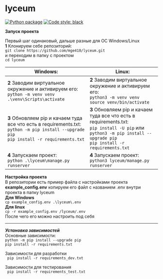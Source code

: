 # lyceum

[![Python package](https://github.com/mge410/lyceum/actions/workflows/python-package.yml/badge.svg)](https://github.com/mge410/lyceum/actions/workflows/python-package.yml)
[![Code style: black](https://img.shields.io/badge/code%20style-black-000000.svg)](https://github.com/psf/black)

**Запуск проекта**

Первый шаг одинаковый, дальше разные для OC Windows/Linux  
**1** Клонируем себе репозиторий:  
```git clone https://github.com/mge410/lyceum.git ```  
и переходим в папку с проектом   
```cd lyceum ```  

| Windows:      | Linux:               |
| ------------- |------------------|
| **2** Заводим виртуальное окружение и активируем его: <br> ```python -m venv venv ``` <br> ```.\venv\Scripts\activate ```                                             | **2** Заводим виртуальное окружение и активируем его: <br> ```python3 -m venv venv ``` <br> ```source venv/bin/activate ```      |
| **3** Обновляем pip и качаем туда все что есть в requirements.txt: <br>```python -m pip install --upgrade pip``` <br> ```pip install -r requirements.txt ```          | **3** Обновляем pip и качаем туда все что есть в requirements.txt: <br> ```pip install -U pip``` или    ```python3 -m pip install --upgrade pip``` <br> ```pip install -r requirements.txt```    |
| **4** Запускаем проект: <br> ``` python .\lyceum\manage.py runserver ```                                                                                              | **4** Запускаем проект: <br> ```python3 lyceum/manage.py runserver```           |


**Настройка проекта**  
В репозитории есть пример файла с настройками проекта __example_config.env__
копируем его файл с названием .env внутри проекта в папку lyceum   
__Для Windows__   
```cp example_config.env .\lyceum\.env```   
__Для linux__   
```cp -r example_config.env /lyceum/.env```   
После чего его можно настроить под себя   

---

***Установка зависимостей***  
Основные зависимости:  
```python -m pip install --upgrade pip```   
```pip install -r requirements.txt ```  

Зависимости для разработки  
``` pip install -r requirements_dev.txt```  

Зависимости для тестирования   
``` pip install -r requirements_test.txt```
